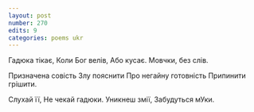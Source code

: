 ```yaml
---
layout: post
number: 270
edits: 9
categories: poems ukr
---
```


Гадюка тікає,
Коли Бог велів,
Або кусає. 
Мовчки, без слів.

Призначена совість
Злу пояснити
Про негайну готовність
Припинити грішити.

Слухай її,
Не чекай гадюки.
Уникнеш змії,
Забудуться мУки.
